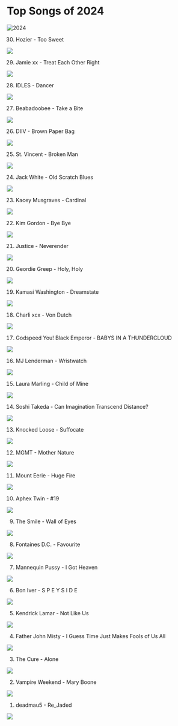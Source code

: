 # Top Songs of 2024

![2024](https://i.imgur.com/F8K5TZE.png)

30. Hozier - Too Sweet
    
[![ ](https://markdown-videos-api.jorgenkh.no/url?url=https%3A%2F%2Fwww.youtube.com%2Fwatch%3Fv%3DaezstCBHOPQ)](https://www.youtube.com/watch?v=aezstCBHOPQ)

29. Jamie xx - Treat Each Other Right

[![ ](https://markdown-videos-api.jorgenkh.no/url?url=https%3A%2F%2Fwww.youtube.com%2Fwatch%3Fv%3D4zTFuKsJqxA)](https://www.youtube.com/watch?v=4zTFuKsJqxA)


28. IDLES - Dancer

[![ ](https://markdown-videos-api.jorgenkh.no/url?url=https%3A%2F%2Fwww.youtube.com%2Fwatch%3Fv%3DA3ZZj5y6Qt4)](https://www.youtube.com/watch?v=A3ZZj5y6Qt4)
    
27. Beabadoobee - Take a Bite

[![ ](https://markdown-videos-api.jorgenkh.no/url?url=https%3A%2F%2Fwww.youtube.com%2Fwatch%3Fv%3D-DmixSHLIn0)](https://www.youtube.com/watch?v=-DmixSHLIn0)
    
26. DIIV - Brown Paper Bag

[![ ](https://markdown-videos-api.jorgenkh.no/url?url=https%3A%2F%2Fwww.youtube.com%2Fwatch%3Fv%3D1E4CXXWO-9M)](https://www.youtube.com/watch?v=1E4CXXWO-9M)
    
25. St. Vincent - Broken Man

[![ ](https://markdown-videos-api.jorgenkh.no/url?url=https%3A%2F%2Fwww.youtube.com%2Fwatch%3Fv%3DRYJxPg6quL4)](https://www.youtube.com/watch?v=RYJxPg6quL4)
    
24. Jack White - Old Scratch Blues

[![ ](https://markdown-videos-api.jorgenkh.no/url?url=https%3A%2F%2Fwww.youtube.com%2Fwatch%3Fv%3DxviKHjc89DQ)](https://www.youtube.com/watch?v=xviKHjc89DQ)
    
23. Kacey Musgraves - Cardinal

[![ ](https://markdown-videos-api.jorgenkh.no/url?url=https%3A%2F%2Fwww.youtube.com%2Fwatch%3Fv%3DdHI7wnv58ws)](https://www.youtube.com/watch?v=dHI7wnv58ws)
    
22. Kim Gordon - Bye Bye

[![ ](https://markdown-videos-api.jorgenkh.no/url?url=https%3A%2F%2Fwww.youtube.com%2Fwatch%3Fv%3DIZ3i80B0qKg)](https://www.youtube.com/watch?v=IZ3i80B0qKg)
    
21. Justice - Neverender

[![ ](https://markdown-videos-api.jorgenkh.no/url?url=https%3A%2F%2Fwww.youtube.com%2Fwatch%3Fv%3D47YNsf-7Y7c)](https://www.youtube.com/watch?v=47YNsf-7Y7c)
    
20. Geordie Greep - Holy, Holy

[![ ](https://markdown-videos-api.jorgenkh.no/url?url=https%3A%2F%2Fwww.youtube.com%2Fwatch%3Fv%3DA4EU_0vFzuU)](https://www.youtube.com/watch?v=A4EU_0vFzuU)
    
19. Kamasi Washington - Dreamstate

[![ ](https://markdown-videos-api.jorgenkh.no/url?url=https%3A%2F%2Fwww.youtube.com%2Fwatch%3Fv%3DnxMolO9CEaU)](https://www.youtube.com/watch?v=nxMolO9CEaU)
    
18. Charli xcx - Von Dutch

[![ ](https://markdown-videos-api.jorgenkh.no/url?url=https%3A%2F%2Fwww.youtube.com%2Fwatch%3Fv%3DcwZ1L_0QLjw)](https://www.youtube.com/watch?v=cwZ1L_0QLjw)
    
17. Godspeed You! Black Emperor - BABYS IN A THUNDERCLOUD

[![ ](https://markdown-videos-api.jorgenkh.no/url?url=https%3A%2F%2Fwww.youtube.com%2Fwatch%3Fv%3DLb3VKnzuDeE)](https://www.youtube.com/watch?v=Lb3VKnzuDeE)
    
16. MJ Lenderman - Wristwatch

[![ ](https://markdown-videos-api.jorgenkh.no/url?url=https%3A%2F%2Fwww.youtube.com%2Fwatch%3Fv%3DYeGujHpGUIs)](https://www.youtube.com/watch?v=YeGujHpGUIs)
    
15. Laura Marling - Child of Mine

[![ ](https://markdown-videos-api.jorgenkh.no/url?url=https%3A%2F%2Fwww.youtube.com%2Fwatch%3Fv%3Dh7mjo5xEPxs)](https://www.youtube.com/watch?v=h7mjo5xEPxs)
    
14. Soshi Takeda - Can Imagination Transcend Distance?

[![ ](https://markdown-videos-api.jorgenkh.no/url?url=https%3A%2F%2Fwww.youtube.com%2Fwatch%3Fv%3DOpdb_6wtfQI)](https://www.youtube.com/watch?v=Opdb_6wtfQI)
    
13. Knocked Loose - Suffocate

[![ ](https://markdown-videos-api.jorgenkh.no/url?url=https%3A%2F%2Fwww.youtube.com%2Fwatch%3Fv%3DRAuuVY__KQ0)](https://www.youtube.com/watch?v=RAuuVY__KQ0)
    
12. MGMT - Mother Nature

[![ ](https://markdown-videos-api.jorgenkh.no/url?url=https%3A%2F%2Fwww.youtube.com%2Fwatch%3Fv%3DsDzIO5ahGE8)](https://www.youtube.com/watch?v=sDzIO5ahGE8)
    
11. Mount Eerie - Huge Fire

[![ ](https://markdown-videos-api.jorgenkh.no/url?url=https%3A%2F%2Fwww.youtube.com%2Fwatch%3Fv%3DZl2SK8WaoKU)](https://www.youtube.com/watch?v=Zl2SK8WaoKU)
    
10. Aphex Twin - #19

[![ ](https://markdown-videos-api.jorgenkh.no/url?url=https%3A%2F%2Fwww.youtube.com%2Fwatch%3Fv%3DiHzuygQd3do)](https://www.youtube.com/watch?v=iHzuygQd3do)

9. The Smile - Wall of Eyes

[![ ](https://markdown-videos-api.jorgenkh.no/url?url=https%3A%2F%2Fwww.youtube.com%2Fwatch%3Fv%3DIsqqjOxEuAg)](https://www.youtube.com/watch?v=IsqqjOxEuAg)

8. Fontaines D.C. - Favourite

[![ ](https://markdown-videos-api.jorgenkh.no/url?url=https%3A%2F%2Fwww.youtube.com%2Fwatch%3Fv%3D0a_vpigwDb4)](https://www.youtube.com/watch?v=0a_vpigwDb4)

7. Mannequin Pussy - I Got Heaven

[![ ](https://markdown-videos-api.jorgenkh.no/url?url=https%3A%2F%2Fwww.youtube.com%2Fwatch%3Fv%3DEvgYIXc4JDA)](https://www.youtube.com/watch?v=EvgYIXc4JDA)

6. Bon Iver - S P E Y S I D E

[![ ](https://markdown-videos-api.jorgenkh.no/url?url=https%3A%2F%2Fwww.youtube.com%2Fwatch%3Fv%3Dth4u1yrpuRE)](https://www.youtube.com/watch?v=th4u1yrpuRE)

5. Kendrick Lamar - Not Like Us

[![ ](https://markdown-videos-api.jorgenkh.no/url?url=https%3A%2F%2Fwww.youtube.com%2Fwatch%3Fv%3DH58vbez_m4E)](https://www.youtube.com/watch?v=H58vbez_m4E)

4. Father John Misty - I Guess Time Just Makes Fools of Us All

[![ ](https://markdown-videos-api.jorgenkh.no/url?url=https%3A%2F%2Fwww.youtube.com%2Fwatch%3Fv%3D73qfO13cjns)](https://www.youtube.com/watch?v=73qfO13cjns)

3. The Cure - Alone

[![ ](https://markdown-videos-api.jorgenkh.no/url?url=https%3A%2F%2Fwww.youtube.com%2Fwatch%3Fv%3Dsx9SVAtMkJM)](https://www.youtube.com/watch?v=sx9SVAtMkJM)

2. Vampire Weekend - Mary Boone

[![ ](https://markdown-videos-api.jorgenkh.no/url?url=https%3A%2F%2Fwww.youtube.com%2Fwatch%3Fv%3Djye_dI-Jk5U)](https://www.youtube.com/watch?v=jye_dI-Jk5U)

1. deadmau5 - Re_Jaded
   
[![ ](https://markdown-videos-api.jorgenkh.no/url?url=https%3A%2F%2Fwww.youtube.com%2Fwatch%3Fv%3D1ZHegoSlXZk)](https://www.youtube.com/watch?v=1ZHegoSlXZk)
